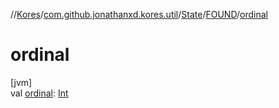 //[Kores](../../../../index.md)/[com.github.jonathanxd.kores.util](../../index.md)/[State](../index.md)/[FOUND](index.md)/[ordinal](ordinal.md)

# ordinal

[jvm]\
val [ordinal](ordinal.md): [Int](https://kotlinlang.org/api/latest/jvm/stdlib/kotlin/-int/index.html)
